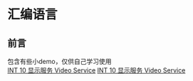 # 汇编语言
## 前言
包含有些小demo，仅供自己学习使用  
[INT 10 显示服务 Video Service](https://github.com/li3zhi4/assembler/blob/master/INT10.md) 
[INT 10 显示服务 Video Service](https://github.com/li3zhi4/assembler/blob/master/INT10.md) 
